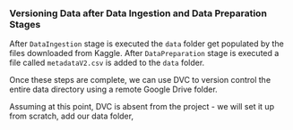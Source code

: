 ### Versioning Data after Data Ingestion and Data Preparation Stages

After `DataIngestion` stage is executed the `data` folder get populated by the files downloaded from Kaggle. 
After `DataPreparation` stage is executed a file called `metadataV2.csv` is added to the `data` folder.

Once these steps are complete, we can use DVC to version control the entire data directory using a remote Google Drive folder.

Assuming at this point, DVC is absent from the project - we will set it up from scratch, add our data folder, 
